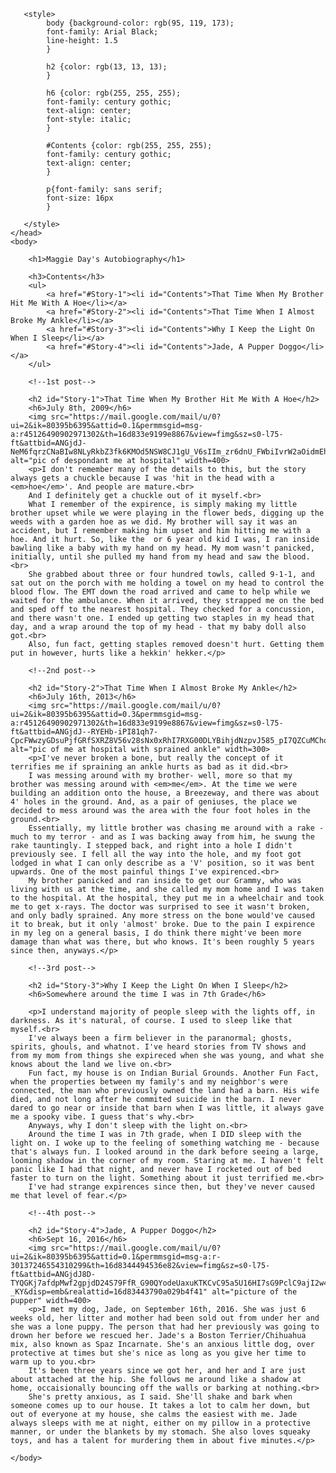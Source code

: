 <!DOCTYPE html>
<html>
    <head>
        <meta charset="utf-8">
        <title>Project: Biography</title>
        
       <style>
       		body {background-color: rgb(95, 119, 173);
            font-family: Arial Black;
            line-height: 1.5
			} 
            
            h2 {color: rgb(13, 13, 13);
            }

       		h6 {color: rgb(255, 255, 255);
            font-family: century gothic;
            text-align: center;
            font-style: italic;
            }
            
            #Contents {color: rgb(255, 255, 255);
            font-family: century gothic;
            text-align: center;
			}
            
            p{font-family: sans serif;
            font-size: 16px
            }
       
       </style>
    </head>
    <body>
        
        <h1>Maggie Day's Autobiography</h1>

        <h3>Contents</h3>
        <ul>
        	<a href="#Story-1"><li id="Contents">That Time When My Brother Hit Me With A Hoe</li></a>
            <a href="#Story-2"><li id="Contents">That Time When I Almost Broke My Ankle</li></a>
            <a href="#Story-3"><li id="Contents">Why I Keep the Light On When I Sleep</li></a>
            <a href="#Story-4"><li id="Contents">Jade, A Pupper Doggo</li></a>
        </ul>
        
        <!--1st post-->
        
        <h2 id="Story-1">That Time When My Brother Hit Me With A Hoe</h2>
        <h6>July 8th, 2009</h6>
        <img src="https://mail.google.com/mail/u/0?ui=2&ik=80395b6395&attid=0.1&permmsgid=msg-a:r45126490902971302&th=16d833e9199e8867&view=fimg&sz=s0-l75-ft&attbid=ANGjdJ-NeM6fqrzCNaBIw8NLyRkbZ3fk6KMOd5NSW8CJ1gU_V6sIIm_zr6dnU_FWbiIvrW2aOidmEhXG7SZW3mdMdvG_kdUwECdlURMf6HLpGQh2rrif_6q2HXocJBc&disp=emb&realattid=16d833e485b207cf5f01" alt="pic of despondant me at hospital" width=400>
        <p>I don't remember many of the details to this, but the story always gets a chuckle because I was 'hit in the head with a <em>hoe</em>'. And people are mature.<br>
        And I definitely get a chuckle out of it myself.<br>
        What I remember of the expirence, is simply making my little brother upset while we were playing in the flower beds, digging up the weeds with a garden hoe as we did. My brother will say it was an accident, but I remember making him upset and him hitting me with a hoe. And it hurt. So, like the  or 6 year old kid I was, I ran inside bawling like a baby with my hand on my head. My mom wasn't panicked, initially, until she pulled my hand from my head and saw the blood.<br>
        She grabbed about three or four hundred towls, called 9-1-1, and sat out on the porch with me holding a towel on my head to control the blood flow. The EMT down the road arrived and came to help while we waited for the ambulance. When it arrived, they strapped me on the bed and sped off to the nearest hospital. They checked for a concussion, and there wasn't one. I ended up getting two staples in my head that day, and a wrap around the top of my head - that my baby doll also got.<br>
        Also, fun fact, getting staples removed doesn't hurt. Getting them put in however, hurts like a hekkin' hekker.</p>
        
        <!--2nd post-->
        
        <h2 id="Story-2">That Time When I Almost Broke My Ankle</h2>
        <h6>July 16th, 2013</h6>
        <img src="https://mail.google.com/mail/u/0?ui=2&ik=80395b6395&attid=0.3&permmsgid=msg-a:r45126490902971302&th=16d833e9199e8867&view=fimg&sz=s0-l75-ft&attbid=ANGjdJ--RYEHb-iPI81qh7-CpcFWwzyGDsuPjfGRfSXRZ8V56v28sNx0xRhI7RXG00DLYBihjdNzpvJ585_pI7QZCuMChoUl5DMQCrvjht5eYSGBwHN7pDPxtZUHtuQ&disp=emb&realattid=16d833e8217207cf5f04" alt="pic of me at hospital with sprained ankle" width=300>
        <p>I've never broken a bone, but really the concept of it terrifies me if spraining an ankle hurts as bad as it did.<br>
        I was messing around with my brother- well, more so that my brother was messing around with <em>me</em>. At the time we were building an addition onto the house, a Breezeway, and there was about 4' holes in the ground. And, as a pair of geniuses, the place we decided to mess around was the area with the four foot holes in the ground.<br>
        Essentially, my little brother was chasing me around with a rake - much to my terror - and as I was backing away from him, he swung the rake tauntingly. I stepped back, and right into a hole I didn't previously see. I fell all the way into the hole, and my foot got lodged in what I can only describe as a 'V' position, so it was bent upwards. One of the most painful things I've expirenced.<br>
        My brother panicked and ran inside to get our Grammy, who was living with us at the time, and she called my mom home and I was taken to the hospital. At the hospital, they put me in a wheelchair and took me to get x-rays. The doctor was surprised to see it wasn't broken, and only badly sprained. Any more stress on the bone would've caused it to break, but it only 'almost' broke. Due to the pain I expirence in my leg on a general basis, I do think there might've been more damage than what was there, but who knows. It's been roughly 5 years since then, anyways.</p>
        
        <!--3rd post-->
        
        <h2 id="Story-3">Why I Keep the Light On When I Sleep</h2>
        <h6>Somewhere around the time I was in 7th Grade</h6>
        
        <p>I understand majority of people sleep with the lights off, in darkness. As it's natural, of course. I used to sleep like that myself.<br>
        I've always been a firm believer in the paranormal; ghosts, spirits, ghouls, and whatnot. I've heard stories from TV shows and from my mom from things she expireced when she was young, and what she knows about the land we live on.<br>
        Fun fact, my house is on Indian Burial Grounds. Another Fun Fact, when the properties between my family's and my neighbor's were connected, the man who previously owned the land had a barn. His wife died, and not long after he commited suicide in the barn. I never dared to go near or inside that barn when I was little, it always gave me a spooky vibe. I guess that's why.<br> 
        Anyways, why I don't sleep with the light on.<br>
        Around the time I was in 7th grade, when I DID sleep with the light on. I woke up to the feeling of something watching me - because that's always fun. I looked around in the dark before seeing a large, looming shadow in the corner of my room. Staring at me. I haven't felt panic like I had that night, and never have I rocketed out of bed faster to turn on the light. Something about it just terrified me.<br>
        I've had strange expirences since then, but they've never caused me that level of fear.</p>
        
        <!--4th post-->
        
        <h2 id="Story-4">Jade, A Pupper Doggo</h2>
        <h6>Sept 16, 2016</h6>
        <img src="https://mail.google.com/mail/u/0?ui=2&ik=80395b6395&attid=0.1&permmsgid=msg-a:r-30137246554310299&th=16d8344494536e82&view=fimg&sz=s0-l75-ft&attbid=ANGjdJ8D-TYQGKj7afdpMwf2gpjdD24S79FfR_G90QYodeUaxuKTKCvC95a5U16HI7sG9PclC9ajI2w4AjkQnSCUksvKinoJL4zwUUA89RZRhr6_vLmK3YcYpBV-_KY&disp=emb&realattid=16d83443790a029b4f41" alt="picture of the pupper" width=400>
        <p>I met my dog, Jade, on September 16th, 2016. She was just 6 weeks old, her litter and mother had been sold out from under her and she was a lone puppy. The person that had her previously was going to drown her before we rescued her. Jade's a Boston Terrier/Chihuahua mix, also known as Spaz Incarnate. She's an anxious little dog, over protective at times but she's nice as long as you give her time to warm up to you.<br>
        It's been three years since we got her, and her and I are just about attached at the hip. She follows me around like a shadow at home, occaisionally bouncing off the walls or barking at nothing.<br>
        She's pretty anxious, as I said. She'll shake and bark when someone comes up to our house. It takes a lot to calm her down, but out of everyone at my house, she calms the easiest with me. Jade always sleeps with me at night, either on my pillow in a protective manner, or under the blankets by my stomach. She also loves squeaky toys, and has a talent for murdering them in about five minutes.</p>
        
    </body>
</html>

